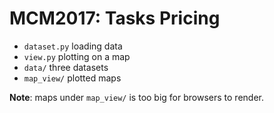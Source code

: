 # MCM2017: Tasks Pricing

- `dataset.py` loading data
- `view.py` plotting on a map
- `data/` three datasets
- `map_view/` plotted maps

**Note**: maps under `map_view/` is too big for browsers to render.